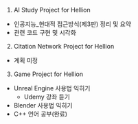 1. AI Study Project for Hellion
  - 인공지능_현대적 접근방식(제3판) 정리 및 요약 
  - 관련 코드 구현 및 시각화

2. Citation Network Project for Hellion
  - 계획 미정
 
3. Game Project for Hellion
  - Unreal Engine 사용법 익히기
    - Udemy 강좌 듣기
  - Blender 사용법 익히기
  - C++ 언어 공부(완료)
